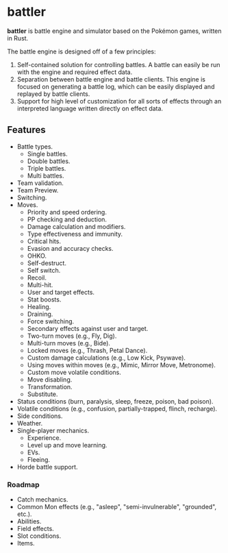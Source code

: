 # battler

**battler** is battle engine and simulator based on the Pokémon games, written in Rust.

The battle engine is designed off of a few principles:

1. Self-contained solution for controlling battles. A battle can easily be run with the engine and required effect data.
1. Separation between battle engine and battle clients. This engine is focused on generating a battle log, which can be easily displayed and replayed by battle clients.
1. Support for high level of customization for all sorts of effects through an interpreted language written directly on effect data.

## Features

- Battle types.
  - Single battles.
  - Double battles.
  - Triple battles.
  - Multi battles.
- Team validation.
- Team Preview.
- Switching.
- Moves.
  - Priority and speed ordering.
  - PP checking and deduction.
  - Damage calculation and modifiers.
  - Type effectiveness and immunity.
  - Critical hits.
  - Evasion and accuracy checks.
  - OHKO.
  - Self-destruct.
  - Self switch.
  - Recoil.
  - Multi-hit.
  - User and target effects.
  - Stat boosts.
  - Healing.
  - Draining.
  - Force switching.
  - Secondary effects against user and target.
  - Two-turn moves (e.g., Fly, Dig).
  - Multi-turn moves (e.g., Bide).
  - Locked moves (e.g., Thrash, Petal Dance).
  - Custom damage calculations (e.g., Low Kick, Psywave).
  - Using moves within moves (e.g., Mimic, Mirror Move, Metronome).
  - Custom move volatile conditions.
  - Move disabling.
  - Transformation.
  - Substitute.
- Status conditions (burn, paralysis, sleep, freeze, poison, bad poison).
- Volatile conditions (e.g., confusion, partially-trapped, flinch, recharge).
- Side conditions.
- Weather.
- Single-player mechanics.
  - Experience.
  - Level up and move learning.
  - EVs.
  - Fleeing.
- Horde battle support.

### Roadmap

- Catch mechanics.
- Common Mon effects (e.g., "asleep", "semi-invulnerable", "grounded", etc.).
- Abilities.
- Field effects.
- Slot conditions.
- Items.
